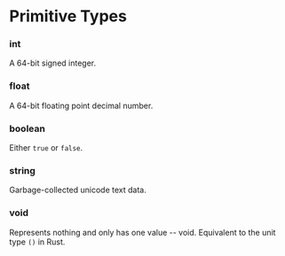 # Primitive Types

### int

A 64-bit signed integer.

### float

A 64-bit floating point decimal number.

### boolean

Either `true` or `false`.

### string

Garbage-collected unicode text data.

### void

Represents nothing and only has one value -- void. Equivalent to the unit type `()` in Rust.
